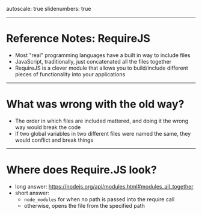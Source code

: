autoscale: true
slidenumbers: true

---

# Reference Notes: RequireJS
- Most "real" programming languages have a built in way to include files
- JavaScript, traditionally, just concatenated all the files together
- RequireJS is a clever module that allows you to build/include different pieces of functionality into your applications

---

# What was wrong with the old way?
- The order in which files are included mattered, and doing it the wrong way would break the code
- If two global variables in two different files were named the same, they would conflict and break things

---

# Where does Require.JS look?
- long answer: https://nodejs.org/api/modules.html#modules_all_together
- short answer:
	- `node_modules` for when no path is passed into the require call
	- otherwise, opens the file from the specified path

